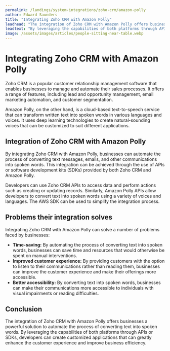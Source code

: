```yaml
---
permalink: /landings/system-integrations/zoho-crm/amazon-polly
author: Edward Saunders
title: "Integrating Zoho CRM with Amazon Polly"
leadhead: "The integration of Zoho CRM with Amazon Polly offers businesses a powerful solution to automate the process of converting text into spoken words"
leadtext: "By leveraging the capabilities of both platforms through APIs or SDKs, developers can create customized applications that can greatly enhance the customer experience and improve business efficiency."
image: /assets/images/articles/people-sitting-near-table.webp
---
```

<div class="arttext">	<h1>Integrating Zoho CRM with Amazon Polly</h1>
	<p>Zoho CRM is a popular customer relationship management software that enables businesses to manage and automate their sales processes. It offers a range of features, including lead and opportunity management, email marketing automation, and customer segmentation.
	</p>
	<p>Amazon Polly, on the other hand, is a cloud-based text-to-speech service that can transform written text into spoken words in various languages and voices. It uses deep learning technologies to create natural-sounding voices that can be customized to suit different applications.</p>
	<h2>Integration of Zoho CRM with Amazon Polly</h2>
	<p>By integrating Zoho CRM with Amazon Polly, businesses can automate the process of converting text messages, emails, and other communications into spoken words. This integration can be achieved through the use of APIs or software development kits (SDKs) provided by both Zoho CRM and Amazon Polly.</p>
	<p>Developers can use Zoho CRM APIs to access data and perform actions such as creating or updating records. Similarly, Amazon Polly APIs allow developers to convert text into spoken words using a variety of voices and languages. The AWS SDK can be used to simplify the integration process.</p>
	<h2>Problems their integration solves</h2>
	<p>Integrating Zoho CRM with Amazon Polly can solve a number of problems faced by businesses:</p>
	<ul>
		<li><strong>Time-saving:</strong> By automating the process of converting text into spoken words, businesses can save time and resources that would otherwise be spent on manual interventions.</li>
		<li><strong>Improved customer experience:</strong> By providing customers with the option to listen to their communications rather than reading them, businesses can improve the customer experience and make their offerings more accessible.</li>
		<li><strong>Better accessibility:</strong> By converting text into spoken words, businesses can make their communications more accessible to individuals with visual impairments or reading difficulties.</li>
	</ul>
	<h2>Conclusion</h2>
	<p>The integration of Zoho CRM with Amazon Polly offers businesses a powerful solution to automate the process of converting text into spoken words. By leveraging the capabilities of both platforms through APIs or SDKs, developers can create customized applications that can greatly enhance the customer experience and improve business efficiency.</p>
</div>